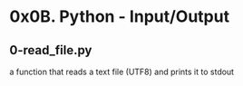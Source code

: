 # 0x0B. Python - Input/Output

## 0-read_file.py
a function that reads a text file (UTF8) and prints it to stdout
